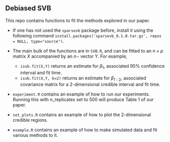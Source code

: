 ## Debiased SVB ##
This repo contains functions to fit the methods explored in our paper.

* If one has not used the `sparsevb` package before, install it using the following command `install.packages('sparsevb_0.1.0.tar.gz', repos = NULL, type="source")`.

* The main bulk of the functions are in `SVB.R`, and can be fitted to an $n \times p$ matrix $X$ accompanied by an $n-$ vector Y. For example,

  * `isvb.fit(X,Y)` returns an estimate for $\beta_1$, associated 95% confidence interval and fit time.
  * `isvb.fit(X,Y, k=2)` returns an estimate for $\beta_{1:2}$, associated covariance matrix for a 2-dimensional credible interval and fit time.

* `experiment.R` contains an example of how to run our experiments. Running this with n_replicates set to 500 will produce Table 1 of our paper.

* `set_plots.R` contains an example of how to plot the 2-dimensional credible regions.

* `example.R` contains an example of how to make simulated data and fit various methods to it.
